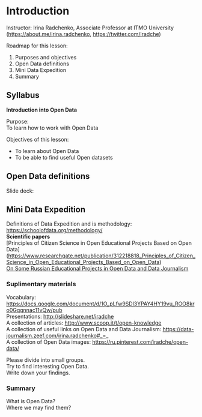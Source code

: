# Introduction

Instructor:
Irina Radchenko, Associate Professor at ITMO University (https://about.me/irina.radchenko, https://twitter.com/iradche)     
     
Roadmap for this lesson:      
1. Purposes and objectives      
2. Open Data definitions     
3. Mini Data Expedition      
4. Summary      
      
## Syllabus     
**Introduction into Open Data**

Purpose:      
To learn how to work with Open Data     
     
Objectives of this lesson:      
- To learn about Open Data
- To be able to find useful Open datasets

## Open Data definitions

Slide deck:   

## Mini Data Expedition

Definitions of Data Expedition and is methodology: https://schoolofdata.org/methodology/     
**Scientific papers**     
[Principles of Citizen Science in Open Educational Projects Based on Open Data] (https://www.researchgate.net/publication/312218818_Principles_of_Citizen_Science_in_Open_Educational_Projects_Based_on_Open_Data)      
[On Some Russian Educational Projects in Open Data and Data Journalism](https://www.researchgate.net/publication/299340975_On_Some_Russian_Educational_Projects_in_Open_Data_and_Data_Journalism)     
      
### Suplimentary materials     
Vocabulary: https://docs.google.com/document/d/1O_pLfw9SDl3YPAY4HY19vu_ROO8kro0Gqqnnac11vQw/pub      
Presentations: http://slideshare.net/iradche          
A collection of articles: http://www.scoop.it/t/open-knowledge             
A collection of useful links on Open Data and Data Journalism: https://data-journalism.zeef.com/irina.radchenko#_=_     
A collection of Open Data images: https://ru.pinterest.com/iradche/open-data/             
      
      
Please divide into small groups.       
Try to find interesting Open Data.       
Write down your findings.       
   
### Summary

What is Open Data?     
Where we may find them?      



